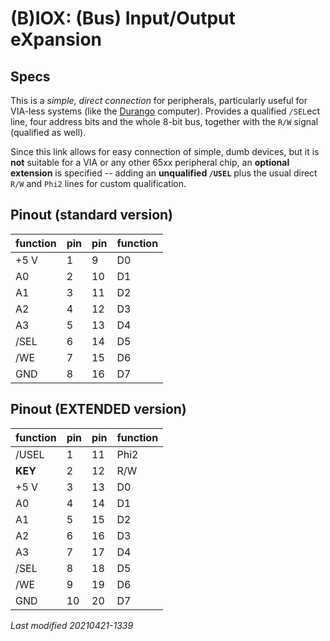 # (B)IOX: (Bus) Input/Output eXpansion

## Specs

This is a _simple, direct connection_ for peripherals, particularly useful for VIA-less systems (like the [Durango](../computers/durango.md) computer).
Provides a qualified `/SEL`ect line, four address bits and the whole 8-bit bus, together with the `R/W` signal (qualified as well).

Since this link allows for easy connection of simple, dumb devices, but it is **not** suitable for a VIA or any other 65xx peripheral chip, an
**optional extension** is specified -- adding an **unqualified `/USEL`** plus the usual direct `R/W` and `Phi2` lines for custom qualification.

## Pinout (standard version)

function|pin|pin|function
--------|---|---|--------
	+5 V|1	|9	|D0
	A0	|2	|10	|D1
	A1	|3	|11	|D2
	A2	|4	|12	|D3
	A3	|5	|13	|D4
	/SEL|6	|14	|D5
	/WE	|7	|15	|D6
	GND	|8	|16	|D7

## Pinout (EXTENDED version)

function|pin|pin|function
--------|---|---|--------
/USEL	|1	|11	|Phi2
**KEY**	|2	|12	|R/W
	+5 V|3	|13	|D0
	A0	|4	|14	|D1
	A1	|5	|15	|D2
	A2	|6	|16	|D3
	A3	|7	|17	|D4
	/SEL|8	|18	|D5
	/WE	|9	|19	|D6
	GND	|10	|20	|D7

_Last modified 20210421-1339_


